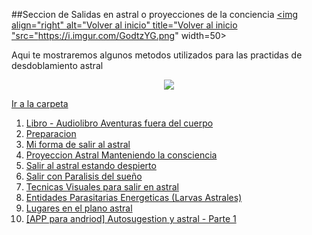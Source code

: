 ##Seccion de Salidas en astral o proyecciones de la conciencia <a href="https://github.com/Ocul-LB/Projecto-LB/wiki"><img align="right" alt="Volver al inicio" title="Volver al inicio "src="https://i.imgur.com/GodtzYG.png" width=50></a>


Aqui te mostraremos algunos metodos utilizados para las practidas de desdoblamiento astral

<p align="center">
<img src="https://i.imgur.com/XsS09LF.jpg"/>
</p>

[Ir a la carpeta](https://github.com/Ocul-LB/Projecto-LB/tree/master/Astral)

1. [Libro - Audiolibro Aventuras fuera del cuerpo](https://github.com/Ocul-LB/Projecto-LB/blob/master/Astral/[Libro%20-%20Audiolibro]%20Aventuras%20fuera%20del%20cuerpo.md)
2. [Preparacion](https://github.com/Ocul-LB/Projecto-LB/blob/master/Astral/Preparacion.md)
3. [Mi forma de salir al astral](https://github.com/Ocul-LB/Projecto-LB/blob/master/Astral/Mi%20forma%20de%20salir%20al%20astral.md)
4. [Proyeccion Astral Manteniendo la consciencia](https://github.com/Ocul-LB/Projecto-LB/blob/master/Astral/Proyeccion%20Astral%20Manteniendo%20la%20consciencia.md)
5. [Salir al astral estando despierto](https://github.com/Ocul-LB/Projecto-LB/blob/master/Astral/Salir%20al%20astral%20estando%20despierto.md)
6. [Salir con Paralisis del sueño](https://github.com/Ocul-LB/Projecto-LB/blob/master/Astral/Salir%20con%20Paralisis%20del%20sue%C3%B1o.md)
7. [Tecnicas Visuales para salir en astral](https://github.com/Ocul-LB/Projecto-LB/blob/master/Astral/Tecnicas%20Visuales%20para%20salir%20en%20astral.md)
8. [Entidades Parasitarias Energeticas (Larvas Astrales)](https://github.com/Ocul-LB/Projecto-LB/blob/master/Astral/Entidades%20Parasitarias%20Energeticas%20%28Larvas%20Astrales%29.md)
9. [Lugares en el plano astral](https://github.com/Ocul-LB/Projecto-LB/blob/master/Astral/Lugares%20en%20el%20plano%20astral.md)
10. [[APP para andriod] Autosugestion y astral - Parte 1](https://github.com/Ocul-LB/Projecto-LB/blob/master/Astral/[APP]%20Autosugestion%20y%20astral%20-%20Parte%201%20.md)
